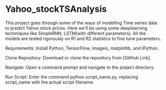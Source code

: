 # Yahoo_stockTSAnalysis

This project goes through some of the ways of modelling Time series data to predict Yahoo stock prices. Here we'll be using some deeplearning techiniques like SimpleRNN, LSTM(with different parameters). All the models are tested rigorously on R1 and R2 statistics to fine tune parameters.

Requirements: Install Python, TensorFlow, imageio, matplotlib, and IPython.

Clone Repository: Download or clone the repository from [GitHub Link].

Navigate: Open a command prompt and navigate to the project directory.

Run Script: Enter the command python script_name.py, replacing script_name with the actual script filename.
